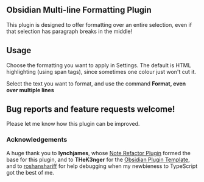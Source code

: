 ## Obsidian Multi-line Formatting Plugin 

This plugin is designed to offer formatting over an entire selection, even if that selection has paragraph breaks in the middle! 

## Usage

Choose the formatting you want to apply in Settings. The default is HTML highlighting (using span tags), since sometimes one colour just won't cut it.

Select the text you want to format, and use the command **Format, even over multiple lines**

## Bug reports and feature requests welcome!

Please let me know how this plugin can be improved.

### Acknowledgements

A huge thank you to **lynchjames**, whose [Note Refactor Plugin](https://github.com/lynchjames/note-refactor-obsidian) formed the base for this plugin, and to **THeK3nger** for the [Obsidian Plugin Template](https://github.com/THeK3nger/obsidian-plugin-template), and to [roshanshariff](https://github.com/roshanshariff) for help debugging when my newbieness to TypeScript got the best of me.
